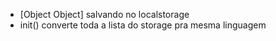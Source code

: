 
- [Object Object] salvando no localstorage
- init() converte toda a lista do storage pra mesma linguagem
